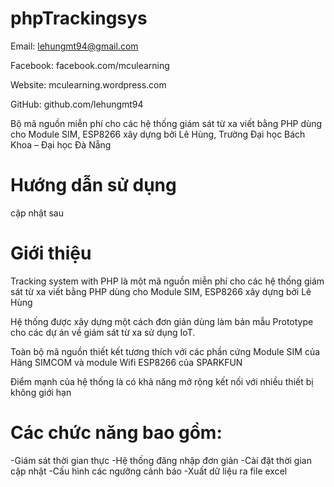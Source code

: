 
# phpTrackingsys

Email: lehungmt94@gmail.com 

Facebook: facebook.com/mculearning 

Website: mculearning.wordpress.com 

GitHub: github.com/lehungmt94 

Bộ mã nguồn miễn phí cho các hệ thống giám sát từ xa viết bằng PHP dùng cho Module SIM, ESP8266 xây dựng bởi Lê Hùng, Trường Đại học Bách Khoa – Đại học Đà Nẵng

# Hướng dẫn sử dụng 
cập nhật sau

# Giới thiệu
Tracking system with PHP là một mã nguồn miễn phí cho các hệ thống giám sát từ xa viết bằng PHP dùng cho Module SIM, ESP8266 xây dựng bởi Lê Hùng 

Hệ thống được xây dựng một cách đơn giản dùng làm bản mẫu Prototype cho các dự án về giám sát từ xa sử dụng IoT. 

Toàn bộ mã nguồn thiết kết tương thích với các phần cứng Module SIM của Hãng SIMCOM và module Wifi ESP8266 của SPARKFUN 

Điểm mạnh của hệ thống là có khả năng mở rộng kết nối với nhiều thiết bị không giới hạn 

# Các chức năng bao gồm:

-Giám sát thời gian thực
-Hệ thống đăng nhập đơn giản
-Cài đặt thời gian cập nhật
-Cấu hình các ngưỡng cảnh báo
-Xuất dữ liệu ra file excel
